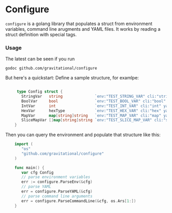 # Configure

`configure` is a golang library that populates a struct from environment variables, command line arugments and YAML files.
It works by reading a struct definition with special tags. 

### Usage 

The latest can be seen if you run 
```
godoc github.com/gravitational/configure
```

But here's a quickstart: Define a sample structure, for examlpe:
```go

	 type Config struct {
	   StringVar   string              `env:"TEST_STRING_VAR" cli:"string" yaml:"string"`
	   BoolVar     bool                `env:"TEST_BOOL_VAR" cli:"bool" yaml:"bool"`
	   IntVar      int                 `env:"TEST_INT_VAR" cli:"int" yaml:"int"`
	   HexVar      hexType             `env:"TEST_HEX_VAR" cli:"hex" yaml:"hex"`
	   MapVar      map[string]string   `env:"TEST_MAP_VAR" cli:"map" yaml:"map,flow"`
	   SliceMapVar []map[string]string `env:"TEST_SLICE_MAP_VAR" cli:"slice" yaml:"slice,flow"`
	}
```

Then you can query the environment and populate that structure like this:

```go
	import (
	   "os"
	   "github.com/gravitational/configure"
	)

	func main() {
	   var cfg Config
	   // parse environment variables
	   err := configure.ParseEnv(&cfg)
	   // parse YAML
	   err = configure.ParseYAML(&cfg)
	   // parse command line arguments
	   err = configure.ParseCommandLine(&cfg, os.Ars[1:])
	}
```

